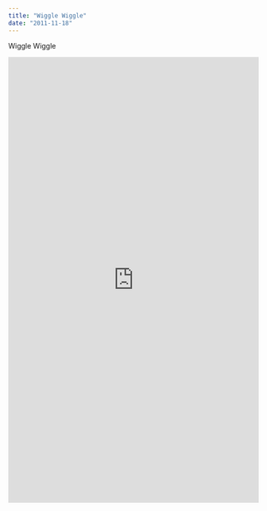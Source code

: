 ```yaml
---
title: "Wiggle Wiggle"
date: "2011-11-18"
---
```


Wiggle Wiggle

<div style="padding:177.78% 0 0 0;position:relative;"><iframe src="https://player.vimeo.com/video/993495277?badge=0&amp;autopause=0&amp;player_id=0&amp;app_id=58479" frameborder="0" allow="autoplay; fullscreen; picture-in-picture; clipboard-write" style="position:absolute;top:0;left:0;width:100%;height:100%;" title="tumblr_luvfcwr2xh1r16syi_r1"></iframe></div><script src="https://player.vimeo.com/api/player.js"></script>

